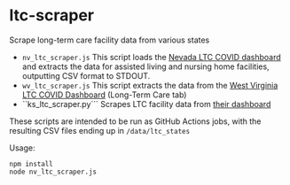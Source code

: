 # ltc-scraper

Scrape long-term care facility data from various states

* ```nv_ltc_scraper.js``` This script loads the 
[Nevada LTC COVID dashboard](https://app.powerbigov.us/view?r=eyJrIjoiNDMwMDI0YmQtNmUyYS00ZmFjLWI0MGItZDM0OTY1Y2Y0YzNhIiwidCI6ImU0YTM0MGU2LWI4OWUtNGU2OC04ZWFhLTE1NDRkMjcwMzk4MCJ9) 
and extracts the data for assisted living and nursing home facilities, outputting CSV format to STDOUT.
* ```wv_ltc_scraper.js``` This script extracts the data from the 
[West Virginia LTC COVID Dashboard](https://dhhr.wv.gov/COVID-19/Pages/default.aspx) 
(Long-Term Care tab)
* ``ks_ltc_scraper.py``` Scrapes LTC facility data from
[their dashboard](https://www.coronavirus.kdheks.gov/160/COVID-19-in-Kansas)
  
These scripts are intended to be run as GitHub Actions jobs, with the resulting CSV files ending up in `/data/ltc_states`

Usage:
```shell script
npm install
node nv_ltc_scraper.js
```
